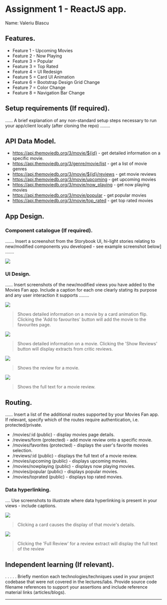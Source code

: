 # Assignment 1 - ReactJS app.

Name: Valeriu Blascu

## Features.
 
 + Feature 1 - Upcoming Movies
 + Feature 2 - Now Playing
 + Feature 3 = Popular
 + Feature 3 = Top Rated
 + Feature 4 = UI Redesign
 + Feature 5 = Card UI Animation
 + Feature 6 = Bootstrap Design Grid Change
 + Feature 7 = Color Change
 + Feature 8 = Navigation Bar Change


## Setup requirements (If required).

...... A brief explanation of any non-standard setup steps necessary to run your app/client locally (after cloning the repo) ........

## API Data Model.

+ https://api.themoviedb.org/3/movie/${id} - get detailed information on a specific movie. 
+ https://api.themoviedb.org/3/genre/movie/list - get a list of movie genres
+ https://api.themoviedb.org/3/movie/${id}/reviews - get movie reviews
+ https://api.themoviedb.org/3/movie/upcoming - get upcoming movies
+ https://api.themoviedb.org/3/movie/now_playing - get now playing movies
+ https://api.themoviedb.org/3/movie/popular - get popular movies
+ https://api.themoviedb.org/3/movie/top_rated - get top rated movies

## App Design.

### Component catalogue (If required).

....... Insert a screenshot from the Storybook UI, hi-light stories relating to new/modified components you developed - see example screenshot below] .......

![][stories]

### UI Design.

...... Insert screenshots of the new/modified views you have added to the Movies Fan app. Include a caption for each one clearly stating its purpose and any user interaction it supports ........

![][cardlink]
>Shows detailed information on a movie by a card animation flip. Clicking the 'Add to favourites' button will add the movie to the favourites page.

![][movieDetail]
>Shows detailed information on a movie. Clicking the 'Show Reviews' button will display extracts from critic reviews.

![][reviewlink]
>Shows the review for a movie. 

![][review]
>Shows the full text for a movie review. 

## Routing.

...... Insert a list of the additional routes supported by your Movies Fan app. If relevant, specify which of the routes require authentication, i.e. protected/private.

+ /movies/:id (public) - display movies page details.
+ /reviews/form (protected) - add movie review onto a specific movie.
+ /movies/favorites (protected) - displays the user's favorite movies selection.
+ /reviews/:id (public) - displays the full text of a movie review.
+ /movies/upcoming (public) - displays upcoming movies.
+ /movies/nowplaying (public) - displays now playing movies.
+ /movies/popular (public) - displays popular movies.
+ /movies/toprated (public) - displays top rated movies.


### Data hyperlinking.

.... Use screenshots to illustrate where data hyperlinking is present in your views - include captions.

![][cardLink]
> Clicking a card causes the display of that movie's details.

![][reviewLink]
>Clicking the 'Full Review' for a review extract will display the full text of the review

## Independent learning (If relevant).

. . . . . Briefly mention each technologies/techniques used in your project codebase that were not covered in the lectures/labs. Provide source code filename references to support your assertions and include reference material links (articles/blogs).

---------------------------------

[model]: ./data.jpg
[movieDetail]: ./public/movieDetail.png
[review]: ./public/review.png
[reviewlink]: ./public/reviewlink.png
[cardlink]: ./public/cardlink.png
[stories]: ./public/storybook.png
